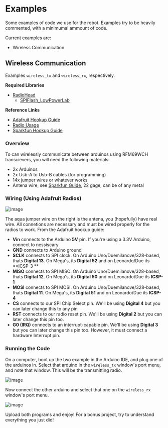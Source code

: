 # Examples
Some examples of code we use for the robot. Examples try to be heavily commented, with a minimumal ammount of code.

Current examples are:
- Wireless Communication

## Wireless Communication
Examples `wireless_tx` and `wireless_rx`, respectively.

**Required Libraries**
- [RadioHead](https://www.airspayce.com/mikem/arduino/RadioHead/)
  - [SPIFlash_LowPowerLab](https://github.com/LowPowerLab/SPIFlash)

**Reference Links**
- [Adafruit Hookup Guide](https://learn.adafruit.com/adafruit-rfm69hcw-and-rfm96-rfm95-rfm98-lora-packet-padio-breakouts/arduino-wiring)
- [Radio Usage](https://learn.adafruit.com/adafruit-rfm69hcw-and-rfm96-rfm95-rfm98-lora-packet-padio-breakouts/using-the-rfm69-radio)
- [Sparkfun Hookup Guide](https://learn.sparkfun.com/tutorials/rfm69hcw-hookup-guide)

### Overview
To can wirelessly communicate between arduinos using RFM69WCH transcievers, you will need the following materials:
- 2x Arduinos
- 2x Usb-A to Usb-B cables (for programming)
- 14x jumper wires or whatever works
- Antena wire, see [Sparkfun Guide](https://learn.sparkfun.com/tutorials/rfm69hcw-hookup-guide#the-antenna), 22 gage, can be of any metal

### Wiring (Using Adafruit Radios)
![image](https://github.com/Stantoncomet/burt-programming/assets/96146851/26187de8-2eea-44db-a53a-5d178eb8dcbb)

The aqua jumper wire on the right is the antena, you (hopefully) have real wire. All connetions are necessary and must be wired properly for the radios to work. From the Adafruit hookup guide:
 - **Vin** connects to the Arduino **5V** pin. If you're using a 3.3V Arduino, connect to nessiscary
 - **GND** connects to Arduino ground
 - **SCLK** connects to SPI clock. On Arduino Uno/Duemilanove/328-based, thats **Digital 13**. On Mega's, its **Digital 52** and on Leonardo/Due its **ICSP-3 **
 - **MISO** connects to SPI MISO. On Arduino Uno/Duemilanove/328-based, thats **Digital 12**. On Mega's, its **Digital 50** and on Leonardo/Due its **ICSP-1**
 - **MOSI** connects to SPI MOSI. On Arduino Uno/Duemilanove/328-based, thats **Digital 11**. On Mega's, its **Digital 51** and on Leonardo/Due its **ICSP-4**
 - **CS** connects to our SPI Chip Select pin. We'll be using **Digital 4** but you can later change this to any pin
 - **RST** connects to our radio reset pin. We'll be using **Digital 2** but you can later change this pin too.
 - **G0 (IRQ)** connects to an interrupt-capable pin. We'll be using **Digital 3** but you can later change this pin too. However, it must connect a hardware Interrupt pin.

### Running the Code
On a computer, boot up the two example in the Arduino IDE, and plug one of the arduinos in. Select that arduino in the `wireless_tx` window's port menu, and note that window. This will be the transmitting radio.

![image](https://github.com/Stantoncomet/burt-programming/assets/96146851/4863e985-73e8-4c41-b30c-2b806884eaa2)

Now connect the other arduino and select that one on the `wireless_rx` window's port menu.

![image](https://github.com/Stantoncomet/burt-programming/assets/96146851/58e26214-f854-4c3c-9ef7-f55c7d5f70b3)

Upload both programs and enjoy! For a bonus project, try to understand everything you just did!

